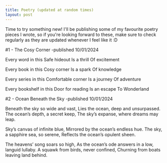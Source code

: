 ```yaml
---
title: Poetry (updated at random times)
layout: post
---
```


Time to try something new! I'll be publishing some of my favourite poetry pieces I wrote, so if you're looking forward to these, make sure to check regularly as they are updated whenever I feel like it :D



#1 - The Cosy Corner 
-published 10/01/2024 


Every word in this 
Safe hideout
Is a thrill
Of excitement  


Every book in this
Cosy corner
Is a spark 
Of knowledge


Every series in this
Comfortable corner 
Is a journey 
Of adventure


Every bookshelf in this
Door for reading
Is an escape 
To Wonderland



#2 - Ocean Beneath the Sky 
-published 10/01/2024


Beneath the sky so wide and vast,
Lies the ocean, deep and unsurpassed.
The ocean’s depth, a secret keep,
The sky’s expanse, where dreams may leap.


Sky’s canvas of infinite blue,
Mirrored by the ocean’s endless hue.
The sky, a sapphire sea, so serene,
Reflects the ocean’s opulent sheen.


The heavens’ song soars so high,
As the ocean’s ode answers in a low, languid lullaby.
A squawk from birds, never confined,
Churning from boats leaving land behind.

